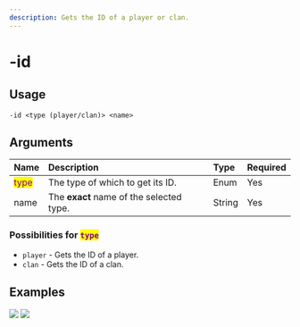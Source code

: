 ```yaml
---
description: Gets the ID of a player or clan.
---
```


# -id

## Usage
```
-id <type (player/clan)> <name>
```

## Arguments
Name | Description | Type | Required
:-- | :-- | :-- | :--
<mark style="color:purple">type</mark> | The type of which to get its ID. | Enum | Yes
name | The **exact** name of the selected type. | String | Yes

### Possibilities for <mark style="color:purple">`type`</mark>
- `player` - Gets the ID of a player.
- `clan` - Gets the ID of a clan.

## Examples
![](https://user-images.githubusercontent.com/111157596/258177993-69b27ae6-25ab-44fa-b95b-500e9f62abc0.png)
![](https://user-images.githubusercontent.com/111157596/258178024-2fede23f-9a4d-481e-a3c5-87fb35b03be8.png)
